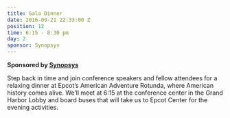 ```yaml
---
title: Gala Dinner
date: 2016-09-21 22:33:00 Z
position: 12
time: 6:15 - 8:30 pm
day: 2
sponsor: Synopsys
---
```


**Sponsored by [Synopsys](http://www.synopsys.com/home.aspx)**

Step back in time and join conference speakers and fellow attendees for a relaxing dinner at Epcot’s American Adventure Rotunda, where American history comes alive. We’ll meet at 6:15 at the conference center in the Grand Harbor Lobby and board buses that will take us to Epcot Center for the evening activities.